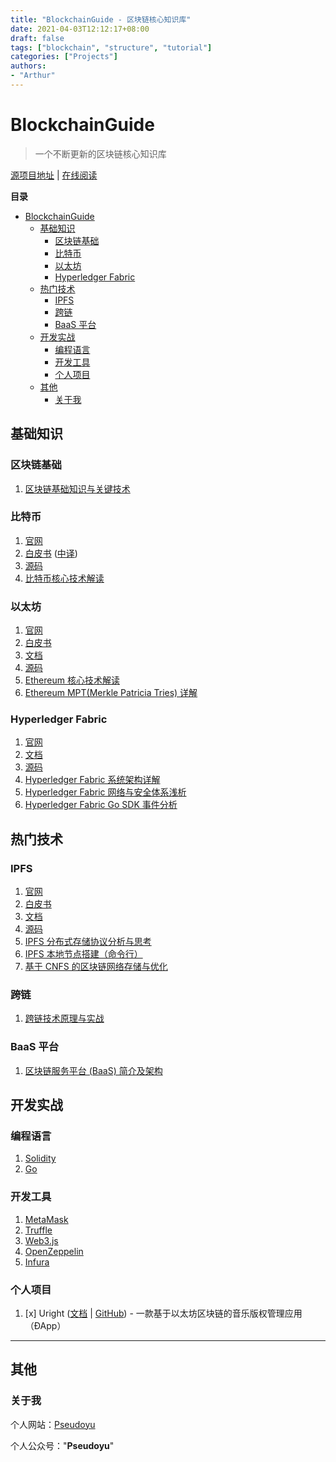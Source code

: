 ```yaml
---
title: "BlockchainGuide - 区块链核心知识库"
date: 2021-04-03T12:12:17+08:00
draft: false
tags: ["blockchain", "structure", "tutorial"]
categories: ["Projects"]
authors:
- "Arthur"
---
```


# BlockchainGuide

> 一个不断更新的区块链核心知识库

[源项目地址](https://github.com/pseudoyu/blockchain-guide) | [在线阅读](https://guide.pseudoyu.com)

**目录**

<!-- @import "[TOC]" {cmd="toc" depthFrom=1 depthTo=6 orderedList=false} -->

<!-- code_chunk_output -->

- [BlockchainGuide](#blockchainguide)
  - [基础知识](#基础知识)
    - [区块链基础](#区块链基础)
    - [比特币](#比特币)
    - [以太坊](#以太坊)
    - [Hyperledger Fabric](#hyperledger-fabric)
  - [热门技术](#热门技术)
    - [IPFS](#ipfs)
    - [跨链](#跨链)
    - [BaaS 平台](#baas-平台)
  - [开发实战](#开发实战)
    - [编程语言](#编程语言)
    - [开发工具](#开发工具)
    - [个人项目](#个人项目)
  - [其他](#其他)
    - [关于我](#关于我)

<!-- /code_chunk_output -->

## 基础知识

### 区块链基础

1. [区块链基础知识与关键技术](https://www.pseudoyu.com/en/2021/02/12/blockchain_basic/)

### 比特币

1. [官网](https://bitcoin.org/en/)
2. [白皮书](https://bitcoin.org/bitcoin.pdf) ([中译](https://bitcoin.org/files/bitcoin-paper/bitcoin_zh_cn.pdf))
3. [源码](https://github.com/bitcoin/bitcoin)
4. [比特币核心技术解读](https://www.pseudoyu.com/en/2021/02/17/blockchain_bitcoin_basic/)

### 以太坊

1. [官网](https://ethereum.org/en/)
2. [白皮书](https://ethereum.org/en/whitepaper/)
3. [文档](https://ethereum.org/en/developers/docs/)
4. [源码](https://github.com/ethereum/go-ethereum)
5. [Ethereum 核心技术解读](https://www.pseudoyu.com/en/2021/02/20/blockchain_ethereum_basic/)
6. [Ethereum MPT(Merkle Patricia Tries) 详解](https://www.pseudoyu.com/en/2021/08/16/blockchain_ethereum_mpt/)

### Hyperledger Fabric

1. [官网](https://www.hyperledger.org/use/fabric)
2. [文档](https://hyperledger-fabric.readthedocs.io/en/release-2.2/)
3. [源码](https://github.com/hyperledger/fabric#releases)
4. [Hyperledger Fabric 系统架构详解](https://www.pseudoyu.com/en/2021/03/20/blockchain_hyperledger_fabric_structure/)
5. [Hyperledger Fabric 网络与安全体系浅析](https://www.pseudoyu.com/en/2021/03/23/blockchain_hyperledger_fabric_network/)
6. [Hyperledger Fabric Go SDK 事件分析](https://www.pseudoyu.com/en/2021/09/01/blockchain_hyperledger_fabric_gosdk_event/)

## 热门技术

### IPFS

1. [官网](https://ipfs.io)
2. [白皮书](https://ipfs.io/ipfs/QmR7GSQM93Cx5eAg6a6yRzNde1FQv7uL6X1o4k7zrJa3LX/ipfs.draft3.pdf)
3. [文档](https://docs.ipfs.io)
4. [源码](https://github.com/ipfs/ipfs)
5. [IPFS 分布式存储协议分析与思考](https://www.pseudoyu.com/en/2021/03/25/blockchain_ipfs_structure/)
6. [IPFS 本地节点搭建（命令行）](https://www.pseudoyu.com/en/2021/03/27/blockchain_ipfs_practice/)
7. [基于 CNFS 的区块链网络存储与优化](https://www.pseudoyu.com/en/2021/06/22/blockchain_paper_cnfs/)

### 跨链

1. [跨链技术原理与实战](https://www.pseudoyu.com/en/2021/09/06/blockchain_crosschain/)

### BaaS 平台

1. [区块链服务平台 (BaaS) 简介及架构](https://www.pseudoyu.com/en/2021/09/07/blockchain_baas_platform/)

## 开发实战

### 编程语言

1. [Solidity](https://docs.soliditylang.org/en/v0.8.4/)
2. [Go](https://golang.org)

### 开发工具

1. [MetaMask](https://metamask.io/)
2. [Truffle](https://www.trufflesuite.com)
3. [Web3.js](https://web3js.readthedocs.io/en/v1.3.4/)
4. [OpenZeppelin](https://openzeppelin.com)
5. [Infura](https://infura.io)

### 个人项目

1. [x] Uright ([文档](https://www.pseudoyu.com/en/2021/05/10/uright_case_study/) | [GitHub](https://github.com/pseudoyu/uright)) - 一款基于以太坊区块链的音乐版权管理应用（ÐApp）

---

## 其他

### 关于我

个人网站：[Pseudoyu](https://www.pseudoyu.com)

个人公众号："**Pseudoyu**"